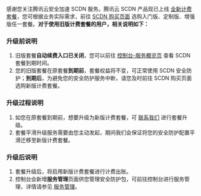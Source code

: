 感谢您关注腾讯云安全加速 SCDN 服务。腾讯云 SCDN 产品现已上线 [全新计费套餐](https://cloud.tencent.com/document/product/1226/73049)，您可根据业务实际需求，前往 [SCDN 购买页面](https://buy.cloud.tencent.com/scdn) 选购入门版、定制版、增强版任一套餐。**对于使用旧版计费套餐的用户，相关说明如下：**

### 升级前说明

1. 旧版套餐**自动续费入口已关闭**，您可以前往 [控制台-服务概览页](https://console.cloud.tencent.com/cdn) 查看 SCDN 套餐到期时间。
2. 您的旧版套餐在原套餐**到期前**，套餐权益将不变，可正常使用 SCDN 安全防护；**到期后**，为避免您的安全防护服务中断，请您及时前往 SCDN 购买页面选购新版计费套餐。

### 升级过程说明

1. 如您在原套餐到期前，想要升级为新版计费套餐，可 [联系我们](https://console.cloud.tencent.com/workorder/category) 进行套餐升级。
2. 套餐平滑升级服务需要由您主动发起，期间我们会保证将您的安全防护配置平滑迁移至新版计费套餐。

### 升级后说明

1. 套餐升级后，将启用新版计费套餐进行计费出账。
2. 控制台会新增**服务管理**页面供您管理安全防护包，可前往控制台进行服务管理，详情请参见 [服务管理](https://cloud.tencent.com/document/product/1226/72620)。

